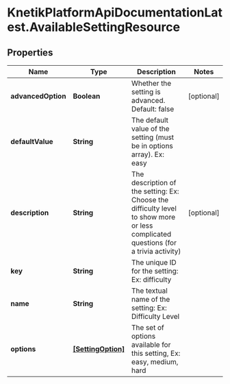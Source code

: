 # KnetikPlatformApiDocumentationLatest.AvailableSettingResource

## Properties
Name | Type | Description | Notes
------------ | ------------- | ------------- | -------------
**advancedOption** | **Boolean** | Whether the setting is advanced. Default: false | [optional] 
**defaultValue** | **String** | The default value of the setting (must be in options array). Ex: easy | 
**description** | **String** | The description of the setting: Ex: Choose the difficulty level to show more or less complicated questions (for a trivia activity) | [optional] 
**key** | **String** | The unique ID for the setting: Ex: difficulty | 
**name** | **String** | The textual name of the setting: Ex: Difficulty Level | 
**options** | [**[SettingOption]**](SettingOption.md) | The set of options available for this setting, Ex: easy, medium, hard | 


